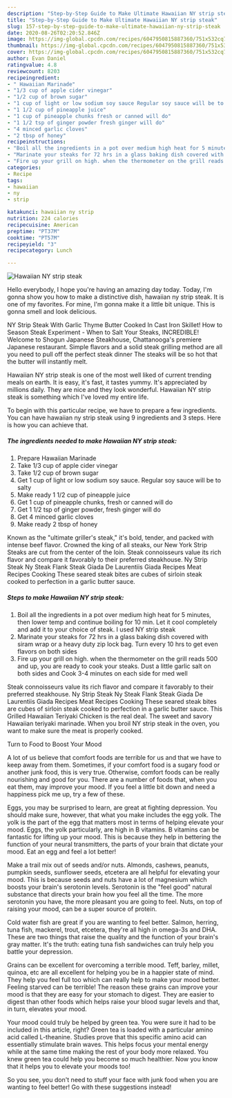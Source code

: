 ```yaml
---
description: "Step-by-Step Guide to Make Ultimate Hawaiian NY strip steak"
title: "Step-by-Step Guide to Make Ultimate Hawaiian NY strip steak"
slug: 157-step-by-step-guide-to-make-ultimate-hawaiian-ny-strip-steak
date: 2020-08-26T02:20:52.846Z
image: https://img-global.cpcdn.com/recipes/6047950815887360/751x532cq70/hawaiian-ny-strip-steak-recipe-main-photo.jpg
thumbnail: https://img-global.cpcdn.com/recipes/6047950815887360/751x532cq70/hawaiian-ny-strip-steak-recipe-main-photo.jpg
cover: https://img-global.cpcdn.com/recipes/6047950815887360/751x532cq70/hawaiian-ny-strip-steak-recipe-main-photo.jpg
author: Evan Daniel
ratingvalue: 4.8
reviewcount: 8203
recipeingredient:
- " Hawaiian Marinade"
- "1/3 cup of apple cider vinegar"
- "1/2 cup of brown sugar"
- "1 cup of light or low sodium soy sauce Regular soy sauce will be to salty"
- "1 1/2 cup of pineapple juice"
- "1 cup of pineapple chunks fresh or canned will do"
- "1 1/2 tsp of ginger powder fresh ginger will do"
- "4 minced garlic cloves"
- "2 tbsp of honey"
recipeinstructions:
- "Boil all the ingredients in a pot over medium high heat for 5 minutes, then lower temp and continue boiling for 10 min. Let it cool completely and add it to your choice of steak. I used NY strip steak"
- "Marinate your steaks for 72 hrs in a glass baking dish covered with siram wrap or a heavy duty zip lock bag. Turn every 10 hrs to get even flavors on both sides"
- "Fire up your grill on high. when the thermometer on the grill reads 500 and up, you are ready to cook your steaks. Dust a little garlic salt on both sides and Cook 3-4 minutes on each side for med well"
categories:
- Recipe
tags:
- hawaiian
- ny
- strip

katakunci: hawaiian ny strip 
nutrition: 224 calories
recipecuisine: American
preptime: "PT37M"
cooktime: "PT57M"
recipeyield: "3"
recipecategory: Lunch

---
```



![Hawaiian NY strip steak](https://img-global.cpcdn.com/recipes/6047950815887360/751x532cq70/hawaiian-ny-strip-steak-recipe-main-photo.jpg)

Hello everybody, I hope you're having an amazing day today. Today, I'm gonna show you how to make a distinctive dish, hawaiian ny strip steak. It is one of my favorites. For mine, I'm gonna make it a little bit unique. This is gonna smell and look delicious.

NY Strip Steak With Garlic Thyme Butter Cooked In Cast Iron Skillet! How to Season Steak Experiment - When to Salt Your Steaks, INCREDIBLE! Welcome to Shogun Japanese Steakhouse, Chattanooga&#39;s premiere Japanese restaurant. Simple flavors and a solid steak grilling method are all you need to pull off the perfect steak dinner The steaks will be so hot that the butter will instantly melt.

Hawaiian NY strip steak is one of the most well liked of current trending meals on earth. It is easy, it's fast, it tastes yummy. It's appreciated by millions daily. They are nice and they look wonderful. Hawaiian NY strip steak is something which I've loved my entire life.


To begin with this particular recipe, we have to prepare a few ingredients. You can have hawaiian ny strip steak using 9 ingredients and 3 steps. Here is how you can achieve that.

<!--inarticleads1-->

##### The ingredients needed to make Hawaiian NY strip steak:

1. Prepare  Hawaiian Marinade
1. Take 1/3 cup of apple cider vinegar
1. Take 1/2 cup of brown sugar
1. Get 1 cup of light or low sodium soy sauce. Regular soy sauce will be to salty
1. Make ready 1 1/2 cup of pineapple juice
1. Get 1 cup of pineapple chunks, fresh or canned will do
1. Get 1 1/2 tsp of ginger powder, fresh ginger will do
1. Get 4 minced garlic cloves
1. Make ready 2 tbsp of honey


Known as the &#34;ultimate griller&#39;s steak,&#34; it&#39;s bold, tender, and packed with intense beef flavor. Crowned the king of all steaks, our New York Strip Steaks are cut from the center of the loin. Steak connoisseurs value its rich flavor and compare it favorably to their preferred steakhouse. Ny Strip Steak Ny Steak Flank Steak Giada De Laurentiis Giada Recipes Meat Recipes Cooking These seared steak bites are cubes of sirloin steak cooked to perfection in a garlic butter sauce. 

<!--inarticleads2-->

##### Steps to make Hawaiian NY strip steak:

1. Boil all the ingredients in a pot over medium high heat for 5 minutes, then lower temp and continue boiling for 10 min. Let it cool completely and add it to your choice of steak. I used NY strip steak
1. Marinate your steaks for 72 hrs in a glass baking dish covered with siram wrap or a heavy duty zip lock bag. Turn every 10 hrs to get even flavors on both sides
1. Fire up your grill on high. when the thermometer on the grill reads 500 and up, you are ready to cook your steaks. Dust a little garlic salt on both sides and Cook 3-4 minutes on each side for med well


Steak connoisseurs value its rich flavor and compare it favorably to their preferred steakhouse. Ny Strip Steak Ny Steak Flank Steak Giada De Laurentiis Giada Recipes Meat Recipes Cooking These seared steak bites are cubes of sirloin steak cooked to perfection in a garlic butter sauce. This Grilled Hawaiian Teriyaki Chicken is the real deal. The sweet and savory Hawaiian teriyaki marinade. When you broil NY strip steak in the oven, you want to make sure the meat is properly cooked. 

Turn to Food to Boost Your Mood


A lot of us believe that comfort foods are terrible for us and that we have to keep away from them. Sometimes, if your comfort food is a sugary food or another junk food, this is very true. Otherwise, comfort foods can be really nourishing and good for you. There are a number of foods that, when you eat them, may improve your mood. If you feel a little bit down and need a happiness pick me up, try a few of these.

Eggs, you may be surprised to learn, are great at fighting depression. You should make sure, however, that what you make includes the egg yolk. The yolk is the part of the egg that matters most in terms of helping elevate your mood. Eggs, the yolk particularly, are high in B vitamins. B vitamins can be fantastic for lifting up your mood. This is because they help in bettering the function of your neural transmitters, the parts of your brain that dictate your mood. Eat an egg and feel a lot better!

Make a trail mix out of seeds and/or nuts. Almonds, cashews, peanuts, pumpkin seeds, sunflower seeds, etcetera are all helpful for elevating your mood. This is because seeds and nuts have a lot of magnesium which boosts your brain's serotonin levels. Serotonin is the "feel good" natural substance that directs your brain how you feel all the time. The more serotonin you have, the more pleasant you are going to feel. Nuts, on top of raising your mood, can be a super source of protein.

Cold water fish are great if you are wanting to feel better. Salmon, herring, tuna fish, mackerel, trout, etcetera, they're all high in omega-3s and DHA. These are two things that raise the quality and the function of your brain's gray matter. It's the truth: eating tuna fish sandwiches can truly help you battle your depression. 

Grains can be excellent for overcoming a terrible mood. Teff, barley, millet, quinoa, etc are all excellent for helping you be in a happier state of mind. They help you feel full too which can really help to make your mood better. Feeling starved can be terrible! The reason these grains can improve your mood is that they are easy for your stomach to digest. They are easier to digest than other foods which helps raise your blood sugar levels and that, in turn, elevates your mood.

Your mood could truly be helped by green tea. You were sure it had to be included in this article, right? Green tea is loaded with a particular amino acid called L-theanine. Studies prove that this specific amino acid can essentially stimulate brain waves. This helps focus your mental energy while at the same time making the rest of your body more relaxed. You knew green tea could help you become so much healthier. Now you know that it helps you to elevate your moods too!

So you see, you don't need to stuff your face with junk food when you are wanting to feel better! Go  with  these suggestions  instead!

